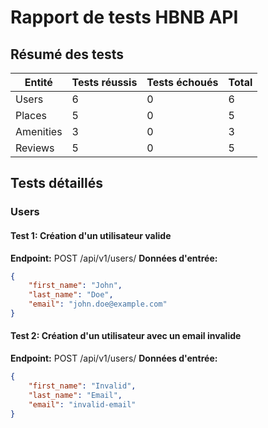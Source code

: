# Rapport de tests HBNB API

## Résumé des tests

| Entité | Tests réussis | Tests échoués | Total |
|--------|---------------|--------------|-------|
| Users  | 6             | 0            | 6     |
| Places | 5             | 0            | 5     |
| Amenities | 3          | 0            | 3     |
| Reviews | 5            | 0            | 5     |

## Tests détaillés

### Users

#### Test 1: Création d'un utilisateur valide
**Endpoint:** POST /api/v1/users/
**Données d'entrée:**
```json
{
    "first_name": "John",
    "last_name": "Doe",
    "email": "john.doe@example.com"
}
```

#### Test 2: Création d'un utilisateur avec un email invalide
**Endpoint:** POST /api/v1/users/
**Données d'entrée:**
```json
{
    "first_name": "Invalid",
    "last_name": "Email",
    "email": "invalid-email"
}
```